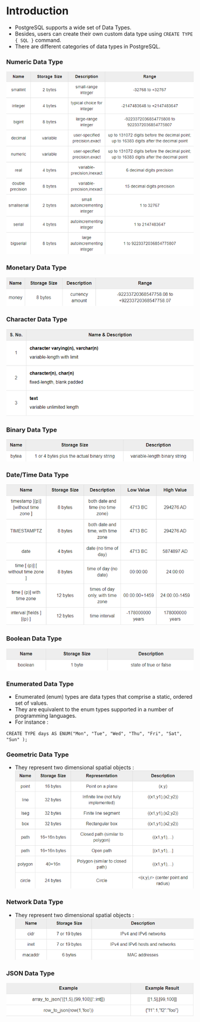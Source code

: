 # Introduction

- PostgreSQL supports a wide set of Data Types.
- Besides, users can create their own custom data type using `CREATE TYPE { SQL }` command.
- There are different categories of data types in PostgreSQL.

### Numeric Data Type

![num_image](../img/numeric_data_type.png)

### Monetary Data Type

![monetary_image](../img/monetary_data_type.png)

### Character Data Type

![char_image](../img/char_data_type.png)

### Binary Data Type

![bin_image](../img/bin_data_type.png)

### Date/Time Data Type

![date/time_image](../img/date_time_data_type.png)

### Boolean Data Type

![bool_image](../img/bool_data_type.png)

### Enumerated Data Type

- Enumerated (enum) types are data types that comprise a static, ordered set of values.
- They are equivalent to the enum types supported in a number of programming languages.
- For instance :

```postgresql
CREATE TYPE days AS ENUM("Mon", "Tue", "Wed", "Thu", "Fri", "Sat", "Sun" );
```

### Geometric Data Type

- They represent two dimensional spatial objects :
  ![geo_image](../img/geo_data_type.png)

### Network Data Type

- They represent two dimensional spatial objects :
  ![net_image](../img/net_data_type.png)

### JSON Data Type

![json_image](../img/json_data_type.png)
